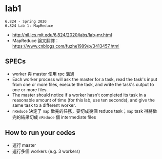 # lab1
```
6.824 - Spring 2020
6.824 Lab 1: MapReduce
```

- http://nil.lcs.mit.edu/6.824/2020/labs/lab-mr.html
- MapReduce 論文翻譯： https://www.cnblogs.com/fuzhe1989/p/3413457.html


## SPECs
- worker 與 master 使用 rpc 溝通
- Each worker process will ask the master for a task, read the task's input from one or more files, execute the task, and write the task's output to one or more files.
- The master should notice if a worker hasn't completed its task in a reasonable amount of time (for this lab, use ten seconds), and give the same task to a different worker.
- `nReduce` 決定了 `map` 做完的任務，要切成幾個 reduce task；`map` task 得將做完的結果切成 `nReduce` 個 intermediate files


## How to run your codes
- 運行 master
- 運行多個 workers (e.g. 3 workers)

